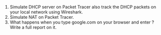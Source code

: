 1. Simulate DHCP server on Packet Tracer also track the DHCP packets on your local network using Wireshark.
2. Simulate NAT on Packet Tracer.
3. What happens when you type google.com on your browser and enter ? Write a full report on it.